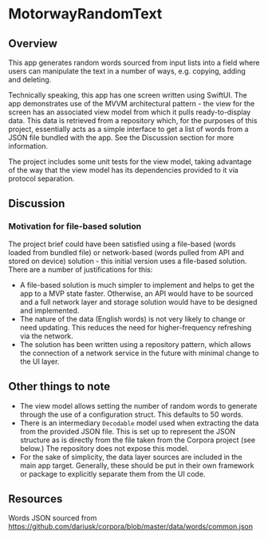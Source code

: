 # MotorwayRandomText

## Overview

This app generates random words sourced from input lists into a field where users can manipulate the
text in a number of ways, e.g. copying, adding and deleting. 

Technically speaking, this app has one screen written using SwiftUI. The app demonstrates use of the
MVVM architectural pattern - the view for the screen has an associated view model from which it pulls
ready-to-display data. This data is retrieved from a repository which, for the purposes of this project, 
essentially acts as a simple interface to get a list of words from a JSON file bundled with the app.
See the Discussion section for more information.

The project includes some unit tests for the view model, taking advantage of the way that the view model
has its dependencies provided to it via protocol separation.

## Discussion

### Motivation for file-based solution

The project brief could have been satisfied using a file-based (words loaded from bundled file) or 
network-based (words pulled from API and stored on device) solution - this initial version uses a 
file-based solution. There are a number of justifications for this:

- A file-based solution is much simpler to implement and helps to get the app to a MVP state faster.
  Otherwise, an API would have to be sourced and a full network layer and storage solution would have 
  to be designed and implemented.
- The nature of the data (English words) is not very likely to change or need updating. This reduces
  the need for higher-frequency refreshing via the network. 
- The solution has been written using a repository pattern, which allows the connection of a network
  service in the future with minimal change to the UI layer.

## Other things to note

- The view model allows setting the number of random words to generate through the use of a configuration
  struct. This defaults to 50 words.
- There is an intermediary `Decodable` model used when extracting the data from the provided JSON file.
  This is set up to represent the JSON structure as is directly from the file taken from the Corpora project
  (see below.) The repository does not expose this model.
- For the sake of simplicity, the data layer sources are included in the main app target. Generally, these
  should be put in their own framework or package to explicitly separate them from the UI code.

## Resources

Words JSON sourced from https://github.com/dariusk/corpora/blob/master/data/words/common.json
